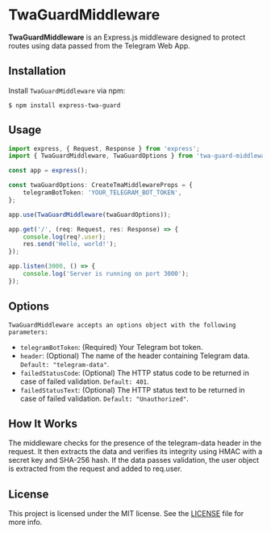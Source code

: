 # TwaGuardMiddleware

**TwaGuardMiddleware** is an Express.js middleware designed to protect routes using data passed from the Telegram Web App.

## Installation

Install `TwaGuardMiddleware` via npm:

```
$ npm install express-twa-guard
```

## Usage

```typescript
import express, { Request, Response } from 'express';
import { TwaGuardMiddleware, TwaGuardOptions } from 'twa-guard-middleware';

const app = express();

const twaGuardOptions: CreateTmaMiddlewareProps = {
    telegramBotToken: 'YOUR_TELEGRAM_BOT_TOKEN',
};

app.use(TwaGuardMiddleware(twaGuardOptions));

app.get('/', (req: Request, res: Response) => {
    console.log(req?.user);
    res.send('Hello, world!');
});

app.listen(3000, () => {
    console.log('Server is running on port 3000');
});
```

## Options

`TwaGuardMiddleware accepts an options object with the following parameters:`

-   `telegramBotToken`: (Required) Your Telegram bot token.
-   `header`: (Optional) The name of the header containing Telegram data. `Default: "telegram-data"`.
-   `failedStatusCode`: (Optional) The HTTP status code to be returned in case of failed validation. `Default: 401`.
-   `failedStatusText`: (Optional) The HTTP status text to be returned in case of failed validation. `Default: "Unauthorized"`.

## How It Works

The middleware checks for the presence of the telegram-data header in the request. It then extracts the data and verifies its integrity using HMAC with a secret key and SHA-256 hash. If the data passes validation, the user object is extracted from the request and added to req.user.

## License

This project is licensed under the MIT license. See the [LICENSE](LICENSE) file for more info.
